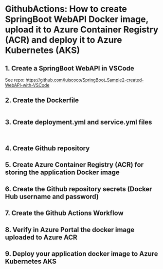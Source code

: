 # GithubActions: How to create SpringBoot WebAPI Docker image, upload it to Azure Container Registry (ACR) and deploy it to Azure Kubernetes (AKS)

## 1. Create a SpringBoot WebAPI in VSCode

See repo: https://github.com/luiscoco/SpringBoot_Sample2-created-WebAPI-with-VSCode

## 2. Create the Dockerfile

```

```

## 3. Create deployment.yml and service.yml files

```yaml

```


```yaml

```

## 4. Create Github repository


## 5. Create Azure Container Registry (ACR) for storing the application Docker image


## 6. Create the Github repository secrets (Docker Hub username and password)


## 7. Create the Github Actions Workflow


## 8. Verify in Azure Portal the docker image uploaded to Azure ACR



## 9. Deploy your application docker image to Azure Kubernetes AKS








